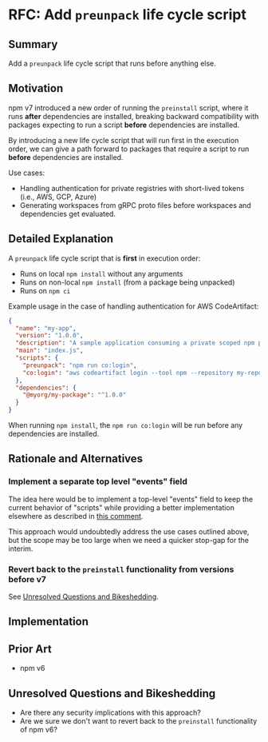 # RFC: Add `preunpack` life cycle script

## Summary

Add a `preunpack` life cycle script that runs before anything else.

## Motivation

npm v7 introduced a new order of running the `preinstall` script, where it runs **after** dependencies are installed, breaking backward compatibility with packages expecting to run a script **before** dependencies are installed.

By introducing a new life cycle script that will run first in the execution order, we can give a path forward to packages that require a script to run **before** dependencies are installed.

Use cases:

* Handling authentication for private registries with short-lived tokens (i.e., AWS, GCP, Azure)
* Generating workspaces from gRPC proto files before workspaces and dependencies get evaluated.

## Detailed Explanation

A `preunpack` life cycle script that is **first** in execution order:

* Runs on local `npm install` without any arguments
* Runs on non-local `npm install` (from a package being unpacked)
* Runs on `npm ci`

Example usage in the case of handling authentication for AWS CodeArtifact:

```json
{
  "name": "my-app",
  "version": "1.0.0",
  "description": "A sample application consuming a private scoped npm package",
  "main": "index.js",
  "scripts": {
    "preunpack": "npm run co:login",
    "co:login": "aws codeartifact login --tool npm --repository my-repo --domain my-domain"
  },
  "dependencies": {
    "@myorg/my-package": "^1.0.0"
  }
}
```

When running `npm install`, the `npm run co:login` will be run before any dependencies are installed.

## Rationale and Alternatives

### Implement a separate top level "events" field

The idea here would be to implement a top-level "events" field to keep the current behavior of "scripts" while providing a better implementation elsewhere as described in [this comment](https://github.com/npm/cli/issues/2660#issuecomment-794415767).

This approach would undoubtedly address the use cases outlined above, but the scope may be too large when we need a quicker stop-gap for the interim.

### Revert back to the `preinstall` functionality from versions before v7

See [Unresolved Questions and Bikeshedding](#unresolved-questions-and-bikeshedding).

## Implementation

<!-- Give a high-level overview of implementation requirements and concerns. Be specific about areas of code that need to change, and what their potential effects are. Discuss which repositories and sub-components will be affected, and what its overall code effect might be. -->

<!-- THIS SECTION IS REQUIRED FOR RATIFICATION -- you can skip it if you don't know the technical details when first submitting the proposal, but it must be there before it's accepted -->

## Prior Art

* npm v6

## Unresolved Questions and Bikeshedding

* Are there any security implications with this approach?
* Are we sure we don't want to revert back to the `preinstall` functionality of npm v6?

<!-- THIS SECTION SHOULD BE REMOVED BEFORE RATIFICATION -->
